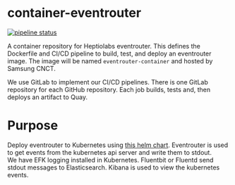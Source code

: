 # container-eventrouter 
[![pipeline status](https://git.cnct.io/common-tools/samsung-cnct_container-eventrouter/badges/master/pipeline.svg)](https://git.cnct.io/common-tools/samsung-cnct_container-eventrouter/commits/master)

A container repository for Heptiolabs eventrouter.  This defines the Dockerfile and CI/CD pipeline to build, test, and deploy an eventrouter image.  The image will be named `eventrouter-container` and hosted by Samsung CNCT.

We use GitLab to implement our CI/CD pipelines. There is one GitLab repository for 
each GitHub repository. Each job builds, tests and, then deploys an artifact
to Quay.


# Purpose 

Deploy eventrouter to Kubernetes using [this helm chart](https://github.com/samsung-cnct/chart-eventrouter/).
Eventrouter is used to get events from the kubernetes api server and write them to stdout.  
We have EFK logging installed in Kubernetes.  Fluentbit or Fluentd send stdout messages to Elasticsearch. Kibana
is used to view the kubernetes events.
